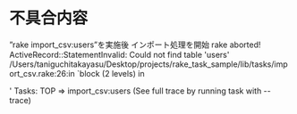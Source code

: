 # 不具合内容

”rake import_csv:users”を実施後
インポート処理を開始
rake aborted!
ActiveRecord::StatementInvalid: Could not find table 'users'
/Users/taniguchitakayasu/Desktop/projects/rake_task_sample/lib/tasks/import_csv.rake:26:in `block (2 levels) in <main>'
Tasks: TOP => import_csv:users
(See full trace by running task with --trace)
